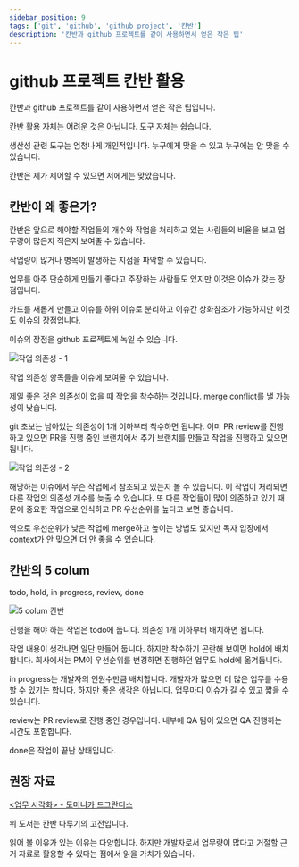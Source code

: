 ```yaml
---
sidebar_position: 9
tags: ['git', 'github', 'github project', '칸반']
description: '칸반과 github 프로젝트를 같이 사용하면서 얻은 작은 팁'
---
```


# github 프로젝트 칸반 활용

칸반과 github 프로젝트를 같이 사용하면서 얻은 작은 팁입니다.

칸반 활용 자체는 어려운 것은 아닙니다. 도구 자체는 쉽습니다.

생산성 관련 도구는 엄청나게 개인적입니다. 누구에게 맞을 수 있고 누구에는 안 맞을 수 있습니다.

칸반은 제가 제어할 수 있으면 저에게는 맞았습니다.

## 칸반이 왜 좋은가?

칸반은 앞으로 해야할 작업들의 개수와 작업을 처리하고 있는 사람들의 비율을 보고 업무량이 많은지 적은지 보여줄 수 있습니다.

작업량이 많거나 병목이 발생하는 지점을 파악할 수 있습니다.

업무를 아주 단순하게 만들기 좋다고 주장하는 사람들도 있지만 이것은 이슈가 갖는 장점입니다.

카드를 새롭게 만들고 이슈를 하위 이슈로 분리하고 이슈간 상화참조가 가능하지만 이것도 이슈의 장점입니다.

이슈의 장점을 github 프로젝트에 녹일 수 있습니다.

![작업 의존성 - 1](https://user-images.githubusercontent.com/84452145/249746645-031f56fa-d829-43b0-8b6d-897d5fbd5eca.png)

작업 의존성 항목들을 이슈에 보여줄 수 있습니다.

제일 좋은 것은 의존성이 없을 때 작업을 착수하는 것입니다. merge conflict를 낼 가능성이 낮습니다.

git 초보는 남아있는 의존성이 1개 이하부터 착수하면 됩니다. 이미 PR review를 진행하고 있으면 PR을 진행 중인 브랜치에서 추가 브랜치를 만들고 작업을 진행하고 있으면 됩니다.

![작업 의존성 - 2](https://user-images.githubusercontent.com/84452145/249746784-513eba23-8abd-45ba-87c8-6eadb93da88c.png)

해당하는 이슈에서 무슨 작업에서 참조되고 있는지 볼 수 있습니다. 이 작업이 처리되면 다른 작업의 의존성 개수를 늦출 수 있습니다. 또 다른 작업들이 많이 의존하고 있기 때문에 중요한 작업으로 인식하고 PR 우선순위를 높다고 보면 좋습니다.

역으로 우선순위가 낮은 작업에 merge하고 높이는 방법도 있지만 독자 입장에서 context가 안 맞으면 더 안 좋을 수 있습니다.

## 칸반의 5 colum

todo, hold, in progress, review, done

![5 colum 칸반](https://user-images.githubusercontent.com/84452145/253795990-cbd38cf8-1777-4632-b2c7-975e0190cf0b.png)

진행을 해야 하는 작업은 todo에 둡니다. 의존성 1개 이하부터 배치하면 됩니다.

작업 내용이 생각나면 일단 만들어 둡니다. 하지만 착수하기 곤란해 보이면 hold에 배치합니다. 회사에서는 PM이 우선순위를 변경하면 진행하던 업무도 hold에 옮겨둡니다.

in progress는 개발자의 인원수만큼 배치합니다. 개발자가 많으면 더 많은 업무를 수용할 수 있기는 합니다. 하지만 좋은 생각은 아닙니다. 업무마다 이슈가 길 수 있고 짧을 수 있습니다.

review는 PR review로 진행 중인 경우입니다. 내부에 QA 팀이 있으면 QA 진행하는 시간도 포함합니다.

done은 작업이 끝난 상태입니다.

## 권장 자료

[<업무 시각화> - 도미니카 드그란디스](https://www.yes24.com/Product/Goods/86627323)

위 도서는 칸반 다루기의 고전입니다.

읽어 볼 이유가 있는 이유는 다양합니다. 하지만 개발자로서 업무량이 많다고 거절할 근거 자료로 활용할 수 있다는 점에서 읽을 가치가 있습니다.
